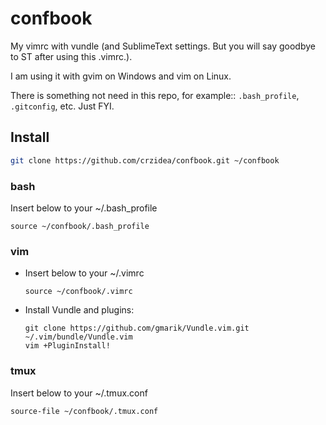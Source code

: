 confbook
========

My vimrc with vundle (and SublimeText settings. But you will say goodbye to ST after using this .vimrc.).

I am using it with gvim on Windows and vim on Linux.

There is something not need in this repo, for example:: `.bash_profile`, `.gitconfig`, etc.
Just FYI.

## Install

```bash
git clone https://github.com/crzidea/confbook.git ~/confbook
```

### bash

Insert below to your ~/.bash_profile

```
source ~/confbook/.bash_profile
```

### vim

- Insert below to your ~/.vimrc

    ```
    source ~/confbook/.vimrc
    ```

- Install Vundle and plugins:

    ```
    git clone https://github.com/gmarik/Vundle.vim.git ~/.vim/bundle/Vundle.vim
    vim +PluginInstall!
    ```

### tmux

Insert below to your ~/.tmux.conf

```
source-file ~/confbook/.tmux.conf
```
